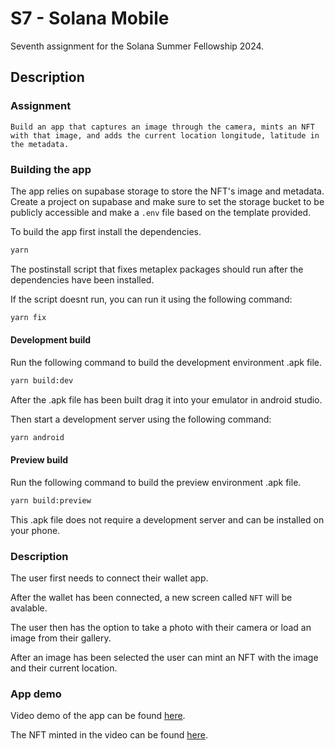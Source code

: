 # S7 - Solana Mobile

Seventh assignment for the Solana Summer Fellowship 2024.

## Description

### Assignment

```
Build an app that captures an image through the camera, mints an NFT with that image, and adds the current location longitude, latitude in the metadata.
```

### Building the app

The app relies on supabase storage to store the NFT's image and metadata. Create a project on supabase and make sure to set the storage bucket to be publicly accessible and make a `.env` file based on the template provided.

To build the app first install the dependencies.

```bash
yarn
```

The postinstall script that fixes metaplex packages should run after the dependencies have been installed.

If the script doesnt run, you can run it using the following command:

```bash
yarn fix
```

#### Development build

Run the following command to build the development environment .apk file.

```bash
yarn build:dev
```

After the .apk file has been built drag it into your emulator in android studio.

Then start a development server using the following command:

```bash
yarn android
```

#### Preview build

Run the following command to build the preview environment .apk file.

```bash
yarn build:preview
```

This .apk file does not require a development server and can be installed on your phone.

### Description

The user first needs to connect their wallet app.

After the wallet has been connected, a new screen called `NFT` will be avalable.

The user then has the option to take a photo with their camera or load an image from their gallery.

After an image has been selected the user can mint an NFT with the image and their current location.

### App demo

Video demo of the app can be found [here](https://jtrledmmznkgtipuxcja.supabase.co/storage/v1/object/public/solana-mobile/videos/e1828a73d2754254b3184e015c5c1d29.mp4).

The NFT minted in the video can be found [here](https://explorer.solana.com/address/CuS2bxaohJeg6b8YgtjD6kYY4HinCXx9pB4XQfQKxbZR/attributes?cluster=devnet).
